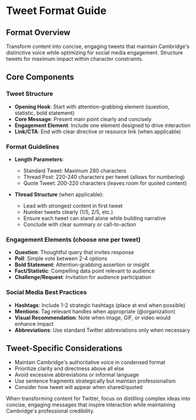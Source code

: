 # Tweet Format Guide

## Format Overview
Transform content into concise, engaging tweets that maintain Cambridge's distinctive voice while optimizing for social media engagement. Structure tweets for maximum impact within character constraints.

## Core Components

### Tweet Structure
- **Opening Hook**: Start with attention-grabbing element (question, statistic, bold statement)
- **Core Message**: Present main point clearly and concisely
- **Engagement Element**: Include one element designed to drive interaction
- **Link/CTA**: End with clear directive or resource link (when applicable)

### Format Guidelines
- **Length Parameters**:
  - Standard Tweet: Maximum 280 characters
  - Thread Post: 220-240 characters per tweet (allows for numbering)
  - Quote Tweet: 200-220 characters (leaves room for quoted content)

- **Thread Structure** (when applicable):
  - Lead with strongest content in first tweet
  - Number tweets clearly (1/5, 2/5, etc.)
  - Ensure each tweet can stand alone while building narrative
  - Conclude with clear summary or call-to-action

### Engagement Elements (choose one per tweet)
- **Question**: Thoughtful query that invites response
- **Poll**: Simple vote between 2-4 options
- **Bold Statement**: Attention-grabbing assertion or insight
- **Fact/Statistic**: Compelling data point relevant to audience
- **Challenge/Request**: Invitation for audience participation

### Social Media Best Practices
- **Hashtags**: Include 1-2 strategic hashtags (place at end when possible)
- **Mentions**: Tag relevant handles when appropriate (@organization)
- **Visual Recommendation**: Note when image, GIF, or video would enhance impact
- **Abbreviations**: Use standard Twitter abbreviations only when necessary

## Tweet-Specific Considerations
- Maintain Cambridge's authoritative voice in condensed format
- Prioritize clarity and directness above all else
- Avoid excessive abbreviations or informal language
- Use sentence fragments strategically but maintain professionalism
- Consider how tweet will appear when shared/quoted

When transforming content for Twitter, focus on distilling complex ideas into concise, engaging messages that inspire interaction while maintaining Cambridge's professional credibility.